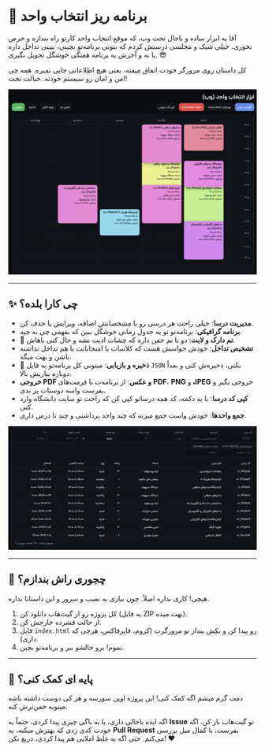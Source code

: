 # 🚀 برنامه ریز انتخاب واحد

آقا یه ابزار ساده و باحال تحت وب، که موقع انتخاب واحد کارتو راه بندازه و حرص نخوری. خیلی شیک و مجلسی درستش کردم که بتونی برنامه‌تو بچینی، ببینی تداخل داره یا نه و آخرش یه برنامه هفتگی خوشگل تحویل بگیری. 😎

کل داستان روی مرورگر خودت اتفاق میفته، یعنی هیچ اطلاعاتی جایی نمیره. همه چی امن و امان رو سیستم خودته. خیالت تخت!

![نمونه ای از انتخاب واحد توسط سایت](src/image1.png)

---

## ✨ چی کارا بلده؟

* **مدیریت درسا**: خیلی راحت هر درسی رو با مشخصاتش اضافه، ویرایش یا حذف کن.
* **برنامه گرافیکی**: برنامه‌تو تو یه جدول زمانی خوشگل ببین که بفهمی چی به چیه.
* 🎨 **تم دارک و لایت**: دو تا تم خفن داره که چشات اذیت نشه و حال کنی باهاش.
* **تشخیص تداخل**: خودش حواسش هست که کلاسات یا امتحاناتت با هم تداخل نداشته باشن و بهت میگه.
* 💾 **ذخیره و بازیابی**: میتونی کل برنامه‌تو یه فایل `JSON` بکنی، ذخیره‌ش کنی و بعداً دوباره بیاریش بالا.
* **خروجی PDF و عکس**: از برنامه‌ت با فرمت‌های **PDF**، **PNG** و **JPEG** خروجی بگیر و بفرست واسه دوستات پز بدی.
* **کپی کد درسا**: با یه دکمه، کد همه درساتو کپی کن که راحت تو سایت دانشگاه وارد کنی.
* **جمع واحدها**: خودش واست جمع میزنه که چند واحد برداشتی و چند تا درس داری.

![نمونه ای از انتخاب واحد توسط سایت](src/image.png)

---

## 🚀 چجوری راش بندازم؟

هیچی! کاری نداره اصلاً. چون نیازی به نصب و سرور و این داستانا نداره.

1.  کل پروژه رو از گیت‌هاب دانلود کن (یه فایل ZIP بهت میده).
2.  از حالت فشرده خارجش کن.
3.  فایل `index.html` رو پیدا کن و بکِش بنداز تو مرورگرت (کروم، فایرفاکس، هرچی که داری).
4.  تموم! برو حالشو ببر و برنامه‌تو بچین.

---

## 🤝 پایه ای کمک کنی؟

دمت گرم میشم اگه کمک کنی! این پروژه اوپن سورسه و هر کی دوست داشته باشه میتونه خفن‌ترش کنه.

اگه ایده باحالی داری، یا یه باگی چیزی پیدا کردی، حتماً یه **Issue** تو گیت‌هاب باز کن. اگه خودت کدی زدی که بهترش میکنه، یه **Pull Request** بفرست، با کمال میل بررسی می‌کنم. حتی اگه یه غلط املایی هم پیدا کردی، دریغ نکن! ❤️